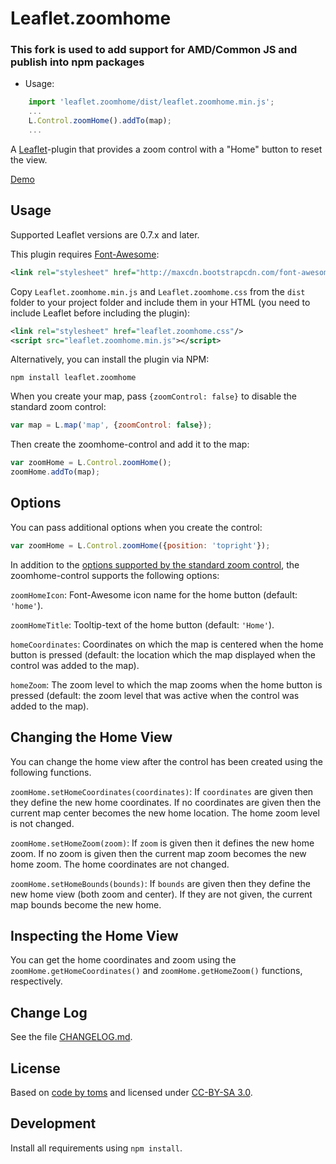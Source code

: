 # Leaflet.zoomhome

### This fork is used to add support for AMD/Common JS and publish into npm packages
* Usage:
``` js
    import 'leaflet.zoomhome/dist/leaflet.zoomhome.min.js';
    ...
    L.Control.zoomHome().addTo(map);
    ...
```


A [Leaflet](http://leafletjs.com/)-plugin that provides a zoom control with a
"Home" button to reset the view.

[Demo](https://torfsen.github.io/leaflet.zoomhome/)


## Usage

Supported Leaflet versions are 0.7.x and later.

This plugin requires [Font-Awesome](https://fortawesome.github.io/Font-Awesome/):

```xml
<link rel="stylesheet" href="http://maxcdn.bootstrapcdn.com/font-awesome/4.3.0/css/font-awesome.min.css"/>
```

Copy `Leaflet.zoomhome.min.js` and `Leaflet.zoomhome.css` from the `dist` folder to
your project folder and include them in your HTML (you need to include Leaflet before
including the plugin):

```xml
<link rel="stylesheet" href="leaflet.zoomhome.css"/>
<script src="leaflet.zoomhome.min.js"></script>
```

Alternatively, you can install the plugin via NPM:

    npm install leaflet.zoomhome

When you create your map, pass `{zoomControl: false}` to disable the standard
zoom control:

```js
var map = L.map('map', {zoomControl: false});
```

Then create the zoomhome-control and add it to the map:

```js
var zoomHome = L.Control.zoomHome();
zoomHome.addTo(map);
```


## Options

You can pass additional options when you create the control:

```js
var zoomHome = L.Control.zoomHome({position: 'topright'});
```

In addition to the [options supported by the standard zoom control](http://leafletjs.com/reference.html#control-zoom),
the zoomhome-control supports the following options:

`zoomHomeIcon`: Font-Awesome icon name for the home button (default: `'home'`).

`zoomHomeTitle`: Tooltip-text of the home button (default: `'Home'`).

`homeCoordinates`: Coordinates on which the map is centered when the home button
is pressed (default: the location which the map displayed when the control was
added to the map).

`homeZoom`: The zoom level to which the map zooms when the home button is pressed
(default: the zoom level that was active when the control was added to the map).


## Changing the Home View

You can change the home view after the control has been created using the
following functions.

`zoomHome.setHomeCoordinates(coordinates)`: If `coordinates` are given then
they define the new home coordinates. If no coordinates are given then the
current map center becomes the new home location. The home zoom level is not
changed.

`zoomHome.setHomeZoom(zoom)`: If `zoom` is given then it defines the new home
zoom. If no zoom is given then the current map zoom becomes the new home zoom.
The home coordinates are not changed.

`zoomHome.setHomeBounds(bounds)`: If `bounds` are given then they define the
new home view (both zoom and center). If they are not given, the current map
bounds become the new home.


## Inspecting the Home View

You can get the home coordinates and zoom using the
`zoomHome.getHomeCoordinates()` and `zoomHome.getHomeZoom()` functions,
respectively.


## Change Log

See the file [CHANGELOG.md](CHANGELOG.md).


## License

Based on [code by toms](https://gis.stackexchange.com/a/127383/48264) and
licensed under [CC-BY-SA 3.0](http://creativecommons.org/licenses/by-sa/3.0/).


## Development

Install all requirements using `npm install`.